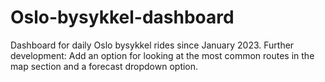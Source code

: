 # Oslo-bysykkel-dashboard
Dashboard for daily Oslo bysykkel rides since January 2023. Further development: Add an option for looking at the most common routes in the map section and a forecast dropdown option.
